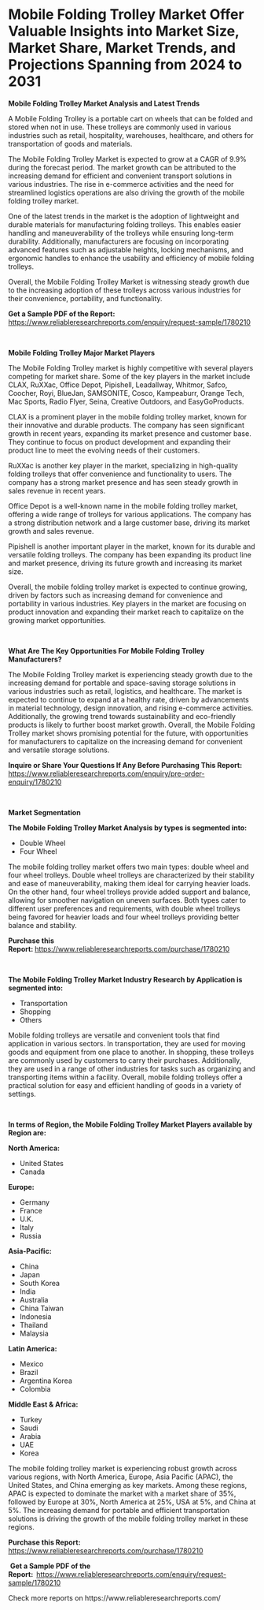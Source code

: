 <p><h1>Mobile Folding Trolley Market Offer Valuable Insights into Market Size, Market Share, Market Trends, and Projections Spanning from 2024 to 2031</h1></p><p><strong>Mobile Folding Trolley Market Analysis and Latest Trends</strong></p>
<p><p>A Mobile Folding Trolley is a portable cart on wheels that can be folded and stored when not in use. These trolleys are commonly used in various industries such as retail, hospitality, warehouses, healthcare, and others for transportation of goods and materials.</p><p>The Mobile Folding Trolley Market is expected to grow at a CAGR of 9.9% during the forecast period. The market growth can be attributed to the increasing demand for efficient and convenient transport solutions in various industries. The rise in e-commerce activities and the need for streamlined logistics operations are also driving the growth of the mobile folding trolley market.</p><p>One of the latest trends in the market is the adoption of lightweight and durable materials for manufacturing folding trolleys. This enables easier handling and maneuverability of the trolleys while ensuring long-term durability. Additionally, manufacturers are focusing on incorporating advanced features such as adjustable heights, locking mechanisms, and ergonomic handles to enhance the usability and efficiency of mobile folding trolleys.</p><p>Overall, the Mobile Folding Trolley Market is witnessing steady growth due to the increasing adoption of these trolleys across various industries for their convenience, portability, and functionality.</p></p>
<p><strong>Get a Sample PDF of the Report:&nbsp;</strong> <a href="https://www.reliableresearchreports.com/enquiry/request-sample/1780210">https://www.reliableresearchreports.com/enquiry/request-sample/1780210</a></p>
<p>&nbsp;</p>
<p><strong>Mobile Folding Trolley Major Market Players</strong></p>
<p><p>The Mobile Folding Trolley market is highly competitive with several players competing for market share. Some of the key players in the market include CLAX, RuXXac, Office Depot, Pipishell, Leadallway, Whitmor, Safco, Coocher, Royi, BlueJan, SAMSONITE, Cosco, Kampeaburr, Orange Tech, Mac Sports, Radio Flyer, Seina, Creative Outdoors, and EasyGoProducts.</p><p>CLAX is a prominent player in the mobile folding trolley market, known for their innovative and durable products. The company has seen significant growth in recent years, expanding its market presence and customer base. They continue to focus on product development and expanding their product line to meet the evolving needs of their customers.</p><p>RuXXac is another key player in the market, specializing in high-quality folding trolleys that offer convenience and functionality to users. The company has a strong market presence and has seen steady growth in sales revenue in recent years.</p><p>Office Depot is a well-known name in the mobile folding trolley market, offering a wide range of trolleys for various applications. The company has a strong distribution network and a large customer base, driving its market growth and sales revenue.</p><p>Pipishell is another important player in the market, known for its durable and versatile folding trolleys. The company has been expanding its product line and market presence, driving its future growth and increasing its market size.</p><p>Overall, the mobile folding trolley market is expected to continue growing, driven by factors such as increasing demand for convenience and portability in various industries. Key players in the market are focusing on product innovation and expanding their market reach to capitalize on the growing market opportunities.</p></p>
<p>&nbsp;</p>
<p><strong>What Are The Key Opportunities For Mobile Folding Trolley Manufacturers?</strong></p>
<p><p>The Mobile Folding Trolley market is experiencing steady growth due to the increasing demand for portable and space-saving storage solutions in various industries such as retail, logistics, and healthcare. The market is expected to continue to expand at a healthy rate, driven by advancements in material technology, design innovation, and rising e-commerce activities. Additionally, the growing trend towards sustainability and eco-friendly products is likely to further boost market growth. Overall, the Mobile Folding Trolley market shows promising potential for the future, with opportunities for manufacturers to capitalize on the increasing demand for convenient and versatile storage solutions.</p></p>
<p><strong>Inquire or Share Your Questions If Any Before Purchasing This Report:</strong> <a href="https://www.reliableresearchreports.com/enquiry/pre-order-enquiry/1780210">https://www.reliableresearchreports.com/enquiry/pre-order-enquiry/1780210</a></p>
<p>&nbsp;</p>
<p><strong>Market Segmentation</strong></p>
<p><strong>The Mobile Folding Trolley Market Analysis by types is segmented into:</strong></p>
<p><ul><li>Double Wheel</li><li>Four Wheel</li></ul></p>
<p><p>The mobile folding trolley market offers two main types: double wheel and four wheel trolleys. Double wheel trolleys are characterized by their stability and ease of maneuverability, making them ideal for carrying heavier loads. On the other hand, four wheel trolleys provide added support and balance, allowing for smoother navigation on uneven surfaces. Both types cater to different user preferences and requirements, with double wheel trolleys being favored for heavier loads and four wheel trolleys providing better balance and stability.</p></p>
<p><strong>Purchase this Report:&nbsp;</strong><a href="https://www.reliableresearchreports.com/purchase/1780210">https://www.reliableresearchreports.com/purchase/1780210</a></p>
<p>&nbsp;</p>
<p><strong>The Mobile Folding Trolley Market Industry Research by Application is segmented into:</strong></p>
<p><ul><li>Transportation</li><li>Shopping</li><li>Others</li></ul></p>
<p><p>Mobile folding trolleys are versatile and convenient tools that find application in various sectors. In transportation, they are used for moving goods and equipment from one place to another. In shopping, these trolleys are commonly used by customers to carry their purchases. Additionally, they are used in a range of other industries for tasks such as organizing and transporting items within a facility. Overall, mobile folding trolleys offer a practical solution for easy and efficient handling of goods in a variety of settings.</p></p>
<p>&nbsp;</p>
<p><strong>In terms of Region, the Mobile Folding Trolley Market Players available by Region are:</strong></p>
<p>
    <p> <strong> North America: </strong>
        <ul>
            <li>United States</li>
            <li>Canada</li>
        </ul>
        </p> 
    <p> <strong> Europe: </strong>
        <ul>
            <li>Germany</li>
            <li>France</li>
            <li>U.K.</li>
            <li>Italy</li>
            <li>Russia</li>
        </ul>
        </p> 
    <p> <strong> Asia-Pacific: </strong>
        <ul>
            <li>China</li>
            <li>Japan</li>
            <li>South Korea</li>
            <li>India</li>
            <li>Australia</li>
            <li>China Taiwan</li>
            <li>Indonesia</li>
            <li>Thailand</li>
            <li>Malaysia</li>
        </ul>
        </p> 
    <p> <strong> Latin America: </strong>
        <ul>
            <li>Mexico</li>
            <li>Brazil</li>
            <li>Argentina Korea</li>
            <li>Colombia</li>
        </ul>
        </p> 
    <p> <strong> Middle East & Africa: </strong>
        <ul>
            <li>Turkey</li>
            <li>Saudi</li>
            <li>Arabia</li>
            <li>UAE</li>
            <li>Korea</li>
        </ul>
    </p>
    </p>
<p><p>The mobile folding trolley market is experiencing robust growth across various regions, with North America, Europe, Asia Pacific (APAC), the United States, and China emerging as key markets. Among these regions, APAC is expected to dominate the market with a market share of 35%, followed by Europe at 30%, North America at 25%, USA at 5%, and China at 5%. The increasing demand for portable and efficient transportation solutions is driving the growth of the mobile folding trolley market in these regions.</p></p>
<p><strong>Purchase this Report: </strong><a href="https://www.reliableresearchreports.com/purchase/1780210">https://www.reliableresearchreports.com/purchase/1780210</a></p>
<p>&nbsp;<strong>Get a Sample PDF of the Report:&nbsp;&nbsp;</strong><a href="https://www.reliableresearchreports.com/enquiry/request-sample/1780210">https://www.reliableresearchreports.com/enquiry/request-sample/1780210</a></p>
<p><strong></strong></p>
<p>Check more reports on https://www.reliableresearchreports.com/</p>